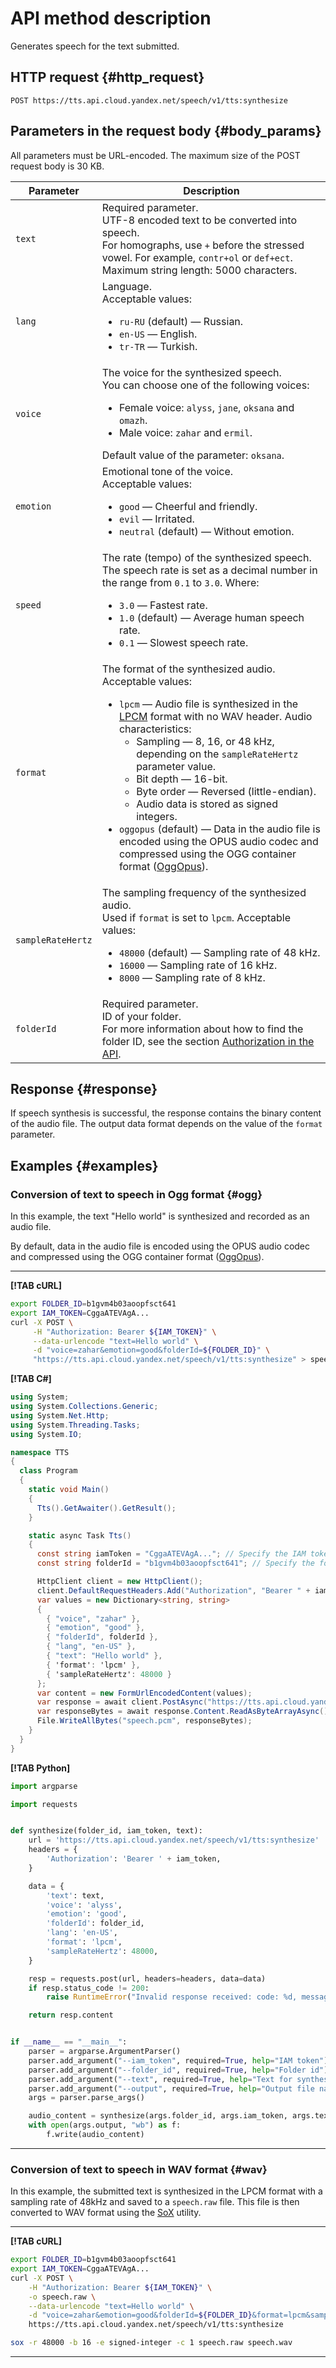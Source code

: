 # API method description

Generates speech for the text submitted.

## HTTP request {#http_request}

```
POST https://tts.api.cloud.yandex.net/speech/v1/tts:synthesize
```

## Parameters in the request body {#body_params}

All parameters must be URL-encoded. The maximum size of the POST request body is 30 KB.

| Parameter | Description |
| ----- | ----- |
| `text` | Required parameter.<br/>UTF-8 encoded text to be converted into speech.<br/>For homographs, use `+` before the stressed vowel. For example, `contr+ol` or `def+ect`.<br/>Maximum string length: 5000 characters. |
| `lang` | Language.<br/>Acceptable values:<ul><li>`ru-RU` (default) — Russian.</li><li>`en-US` — English.</li><li>`tr-TR` — Turkish.</li></ul> |
| `voice` | The voice for the synthesized speech.<br/>You can choose one of the following voices:<ul><li>Female voice: `alyss`, `jane`, `oksana` and `omazh`.</li><li>Male voice: `zahar` and `ermil`.</li></ul>Default value of the parameter: `oksana`. |
| `emotion` | Emotional tone of the voice.<br/>Acceptable values:<ul><li>`good` —  Cheerful and friendly.</li><li>`evil` — Irritated.</li><li>`neutral` (default) — Without emotion.</li></ul> |
| `speed` | The rate (tempo) of the synthesized speech.<br/>The speech rate is set as a decimal number in the range from `0.1` to `3.0`. Where:<ul><li>`3.0` — Fastest rate.</li><li>`1.0` (default) — Average human speech rate.</li><li>`0.1` — Slowest speech rate.</li></ul> |
| `format` | The format of the synthesized audio.<br/>Acceptable values:<ul><li>`lpcm` — Audio file is synthesized in the [LPCM](https://en.wikipedia.org/wiki/Pulse-code_modulation) format with no WAV header. Audio characteristics:<ul><li>Sampling — 8, 16, or 48 kHz, depending on the `sampleRateHertz` parameter value.</li><li>Bit depth — 16-bit.</li><li>Byte order — Reversed (little-endian).</li><li>Audio data is stored as signed integers.</li></ul></li><li>`oggopus` (default) — Data in the audio file is encoded using the OPUS audio codec and compressed using the OGG container format ([OggOpus](https://wiki.xiph.org/OggOpus)).</li></ul> |
| `sampleRateHertz` | The sampling frequency of the synthesized audio.<br/>Used if `format` is set to `lpcm`. Acceptable values:<ul><li>`48000` (default) — Sampling rate of 48 kHz.</li><li>`16000` — Sampling rate of 16 kHz.</li><li>`8000` — Sampling rate of 8 kHz.</li></ul> |
| `folderId` | Required parameter.<br/>ID of your folder.<br/>For more information about how to find the folder ID, see the section [Authorization in the API](../concepts/auth.md). |

## Response {#response}

If speech synthesis is successful, the response contains the binary content of the audio file. The output data format depends on the value of the `format` parameter.

## Examples {#examples}

### Conversion of text to speech in Ogg format {#ogg}

In this example, the text "Hello world" is synthesized and recorded as an audio file.

By default, data in the audio file is encoded using the OPUS audio codec and compressed using the OGG container format ([OggOpus](https://wiki.xiph.org/OggOpus)).

---

**[!TAB cURL]**

```bash
export FOLDER_ID=b1gvm4b03aoopfsct641
export IAM_TOKEN=CggaATEVAgA...
curl -X POST \
     -H "Authorization: Bearer ${IAM_TOKEN}" \
     --data-urlencode "text=Hello world" \
     -d "voice=zahar&emotion=good&folderId=${FOLDER_ID}" \
     "https://tts.api.cloud.yandex.net/speech/v1/tts:synthesize" > speech.ogg
```

**[!TAB C#]**

```c#
using System;
using System.Collections.Generic;
using System.Net.Http;
using System.Threading.Tasks;
using System.IO;

namespace TTS
{
  class Program
  {
    static void Main()
    {
      Tts().GetAwaiter().GetResult();
    }

    static async Task Tts()
    {
      const string iamToken = "CggaATEVAgA..."; // Specify the IAM token.
      const string folderId = "b1gvm4b03aoopfsct641"; // Specify the folder ID.

      HttpClient client = new HttpClient();
      client.DefaultRequestHeaders.Add("Authorization", "Bearer " + iamToken);
      var values = new Dictionary<string, string>
      {
        { "voice", "zahar" },
        { "emotion", "good" },
        { "folderId", folderId },
        { "lang", "en-US" },
        { "text": "Hello world" },
        { 'format': 'lpcm' },
        { 'sampleRateHertz': 48000 }
      };
      var content = new FormUrlEncodedContent(values);
      var response = await client.PostAsync("https://tts.api.cloud.yandex.net/speech/v1/tts:synthesize", content);
      var responseBytes = await response.Content.ReadAsByteArrayAsync();
      File.WriteAllBytes("speech.pcm", responseBytes);
    }
  }
}
```

**[!TAB Python]**

```python
import argparse

import requests


def synthesize(folder_id, iam_token, text):
    url = 'https://tts.api.cloud.yandex.net/speech/v1/tts:synthesize'
    headers = {
        'Authorization': 'Bearer ' + iam_token,
    }

    data = {
        'text': text,
        'voice': 'alyss',
        'emotion': 'good',
        'folderId': folder_id,
        'lang': 'en-US',
        'format': 'lpcm',
        'sampleRateHertz': 48000,
    }

    resp = requests.post(url, headers=headers, data=data)
    if resp.status_code != 200:
        raise RuntimeError("Invalid response received: code: %d, message: %s" % (resp.status_code, resp.text))

    return resp.content


if __name__ == "__main__":
    parser = argparse.ArgumentParser()
    parser.add_argument("--iam_token", required=True, help="IAM token")
    parser.add_argument("--folder_id", required=True, help="Folder id")
    parser.add_argument("--text", required=True, help="Text for synthesize")
    parser.add_argument("--output", required=True, help="Output file name")
    args = parser.parse_args()

    audio_content = synthesize(args.folder_id, args.iam_token, args.text)
    with open(args.output, "wb") as f:
        f.write(audio_content)
```

---

### Conversion of text to speech in WAV format {#wav}

In this example, the submitted text is synthesized in the LPCM format with a sampling rate of 48kHz and saved to a `speech.raw` file. This file is then converted to WAV format using the [SoX](http://sox.sourceforge.net/) utility.

---

**[!TAB cURL]**

```bash
export FOLDER_ID=b1gvm4b03aoopfsct641
export IAM_TOKEN=CggaATEVAgA...
curl -X POST \
    -H "Authorization: Bearer ${IAM_TOKEN}" \
    -o speech.raw \
    --data-urlencode "text=Hello world" \
    -d "voice=zahar&emotion=good&folderId=${FOLDER_ID}&format=lpcm&sampleRateHertz=48000&lang=en-US" \
    https://tts.api.cloud.yandex.net/speech/v1/tts:synthesize

sox -r 48000 -b 16 -e signed-integer -c 1 speech.raw speech.wav
```

---

